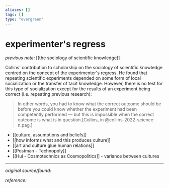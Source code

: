 ```yaml
---
aliases: []
tags: []
type: "evergreen"
---
```


# experimenter's regress

_previous note:_ [[the sociology of scientific knowledge]]

Collins' contribution to scholarship on the sociology of scientific knowledge centred on the concept of the experimenter's regress. He found that repeating scientific experiments depended on some form of local socialization or the transfer of tacit knowledge. However, there is no test for this type of socialization except for the results of an experiment being correct (i.e. repeating previous research):

> In other words, you had to know what the correct outcome should be before you could know whether the experiment had been competently performed — but this is impossible when the correct outcome is what is in question.[Collins, in @collins-2022-science n.pag.] 

- [[culture, assumptions and beliefs]]
- [[how informs what and this produces culture]]
- [[art and culture glue human relations]]
- [[Postman - Technopoly]]
- [[Hui - Cosmotechnics as Cosmopolitics]] - variance between cultures

---

_original source/found:_ 

_reference:_ 



